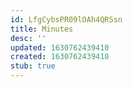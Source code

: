 ```yaml
---
id: LfgCybsPR09lOAh4QRSsn
title: Minutes
desc: ''
updated: 1630762439410
created: 1630762439410
stub: true
---
```


